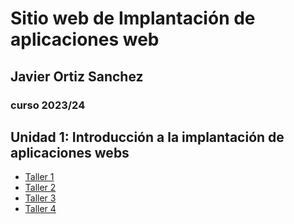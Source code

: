 # Sitio web de Implantación de aplicaciones web

## Javier Ortiz Sanchez

### curso 2023/24

## Unidad 1: Introducción a la implantación de aplicaciones webs

* [Taller 1](unidad1/taller1.md)
* [Taller 2](unidad1/taller2.md)
* [Taller 3](unidad1/taller3.md)
* [Taller 4](unidad1/taller4.md)